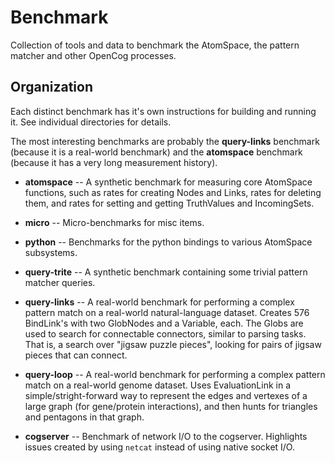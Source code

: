 # Benchmark

Collection of tools and data to benchmark the AtomSpace, the pattern
matcher and other OpenCog processes.

## Organization
Each distinct benchmark has it's own instructions for building and
running it.  See individual directories for details.

The most interesting benchmarks are probably the **query-links**
benchmark (because it is a real-world benchmark) and the **atomspace**
benchmark (because it has a very long measurement history).

* __atomspace__ -- A synthetic benchmark for measuring core AtomSpace
  functions, such as rates for creating Nodes and Links, rates for
  deleting them, and rates for setting and getting TruthValues and
  IncomingSets.

* __micro__ -- Micro-benchmarks for misc items.

* __python__ -- Benchmarks for the python bindings to various AtomSpace
  subsystems.

* __query-trite__ -- A synthetic benchmark containing some trivial
  pattern matcher queries.

* __query-links__ -- A real-world benchmark for performing a complex
  pattern match on a real-world natural-language dataset. Creates 576
  BindLink's with two GlobNodes and a Variable, each. The Globs are
  used to search for connectable connectors, similar to parsing tasks.
  That is, a search over "jigsaw puzzle pieces", looking for pairs
  of jigsaw pieces that can connect.

* __query-loop__ -- A real-world benchmark for performing a complex
  pattern match on a real-world genome dataset. Uses EvaluationLink
  in a simple/stright-forward way to represent the edges and vertexes
  of a large graph (for gene/protein interactions), and then hunts
  for triangles and pentagons in that graph.

* __cogserver__ -- Benchmark of network I/O to the cogserver.
  Highlights issues created by using `netcat` instead of using native
  socket I/O.
